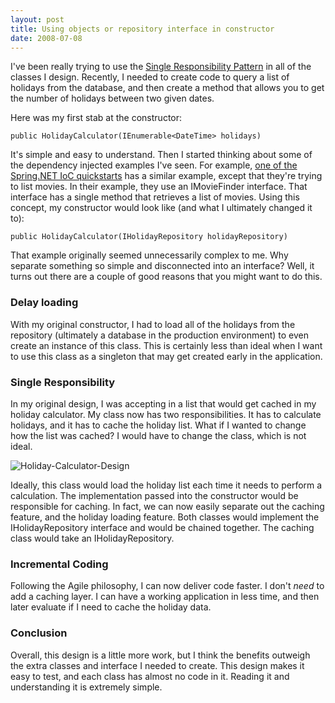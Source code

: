 ```yaml
---
layout: post
title: Using objects or repository interface in constructor
date: 2008-07-08
---
```


I've been really trying to use the [Single Responsibility Pattern](http://www.ytechie.com/2008/06/agile-patterns-practices-and-the-developer-divide/) in all of the classes I design. Recently, I needed to create code to query a list of holidays from the database, and then create a method that allows you to get the number of holidays between two given dates.

Here was my first stab at the constructor:
 
	public HolidayCalculator(IEnumerable<DateTime> holidays)

It's simple and easy to understand. Then I started thinking about some of the dependency injected examples I've seen. For example, [one of the Spring.NET IoC quickstarts](http://www.springframework.net/doc-latest/reference/html/quickstarts.html) has a similar example, except that they're trying to list movies. In their example, they use an IMovieFinder interface. That interface has a single method that retrieves a list of movies. Using this concept, my constructor would look like (and what I ultimately changed it to):

	public HolidayCalculator(IHolidayRepository holidayRepository)

That example originally seemed unnecessarily complex to me. Why separate something so simple and disconnected into an interface? Well, it turns out there are a couple of good reasons that you might want to do this.

### Delay loading

With my original constructor, I had to load all of the holidays from the repository (ultimately a database in the production environment) to even create an instance of this class. This is certainly less than ideal when I want to use this class as a singleton that may get created early in the application.

### Single Responsibility

In my original design, I was accepting in a list that would get cached in my holiday calculator. My class now has two responsibilities. It has to calculate holidays, and it has to cache the holiday list. What if I wanted to change how the list was cached? I would have to change the class, which is not ideal.

![Holiday-Calculator-Design](holiday-calculator-design-thumb.gif)

Ideally, this class would load the holiday list each time it needs to perform a calculation. The implementation passed into the constructor would be responsible for caching. In fact, we can now easily separate out the caching feature, and the holiday loading feature. Both classes would implement the IHolidayRepository interface and would be chained together. The caching class would take an IHolidayRepository.

### Incremental Coding

Following the Agile philosophy, I can now deliver code faster. I don't _need_ to add a caching layer. I can have a working application in less time, and then later evaluate if I need to cache the holiday data.

### Conclusion

Overall, this design is a little more work, but I think the benefits outweigh the extra classes and interface I needed to create. This design makes it easy to test, and each class has almost no code in it. Reading it and understanding it is extremely simple.